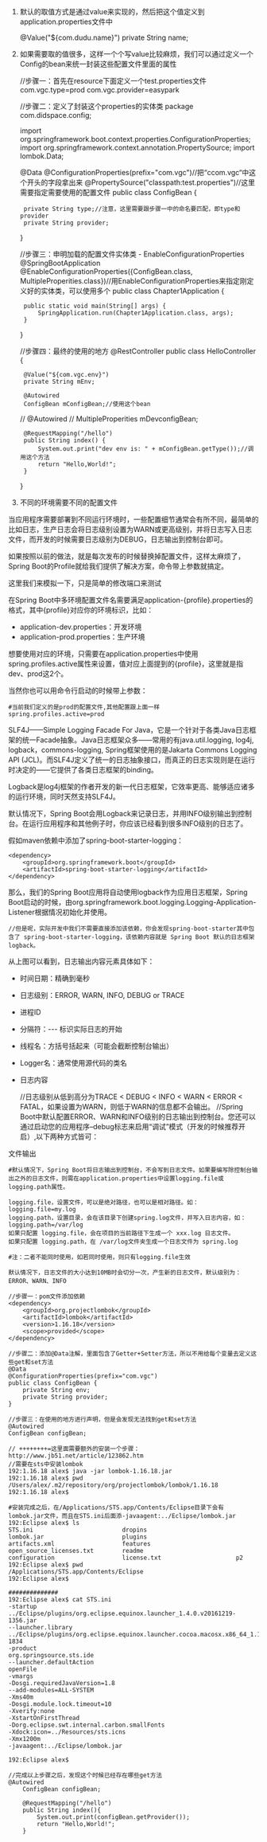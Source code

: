 [参考文章]: http://tengj.top/2017/02/28/springboot2/

1. 默认的取值方式是通过value来实现的，然后把这个值定义到application.properties文件中

    @Value("${com.dudu.name}")
    private  String name;

1. 如果需要取的值很多，这样一个个写value比较麻烦，我们可以通过定义一个Config的bean来统一封装这些配置文件里面的属性

    //步骤一：首先在resource下面定义一个test.properties文件
    com.vgc.type=prod
    com.vgc.provider=easypark

    //步骤二：定义了封装这个properties的实体类
    package com.didspace.config;
    
    import org.springframework.boot.context.properties.ConfigurationProperties;
    import org.springframework.context.annotation.PropertySource;
    import lombok.Data;
    
    @Data
    @ConfigurationProperties(prefix="com.vgc")//把“ccom.vgc“中这个开头的字段拿出来
    @PropertySource("classpath:test.properties")//这里需要指定需要使用的配置文件
    public class ConfigBean {
    
    	private String type;//注意，这里需要跟步骤一中的命名要匹配，即type和provider
    	private String provider;
    }

    //步骤三：申明加载的配置文件实体类 - EnableConfigurationProperties
    @SpringBootApplication
    @EnableConfigurationProperties({ConfigBean.class, MultipleProperities.class})//用EnableConfigurationProperties来指定刚定义好的实体类，可以使用多个
    public class Chapter1Application {
    
    	public static void main(String[] args) {
    	    SpringApplication.run(Chapter1Application.class, args);
    	}
    
    }

    //步骤四：最终的使用的地方
    @RestController
    public class HelloController {
    	
    	@Value("${com.vgc.env}")
    	private String mEnv;
    	
    	@Autowired
    	ConfigBean mConfigBean;//使用这个bean
    	
    //	@Autowired
    //	MultipleProperities mDevconfigBean;
    
        @RequestMapping("/hello")
        public String index() {
        	System.out.print("dev env is: " + mConfigBean.getType());//调用这个方法
            return "Hello,World!";
        }
    
    }

1. 不同的环境需要不同的配置文件

当应用程序需要部署到不同运行环境时，一些配置细节通常会有所不同，最简单的比如日志，生产日志会将日志级别设置为WARN或更高级别，并将日志写入日志文件，而开发的时候需要日志级别为DEBUG，日志输出到控制台即可。

如果按照以前的做法，就是每次发布的时候替换掉配置文件，这样太麻烦了，Spring Boot的Profile就给我们提供了解决方案，命令带上参数就搞定。

这里我们来模拟一下，只是简单的修改端口来测试

在Spring Boot中多环境配置文件名需要满足application-{profile}.properties的格式，其中{profile}对应你的环境标识，比如：

- application-dev.properties：开发环境
- application-prod.properties：生产环境

想要使用对应的环境，只需要在application.properties中使用spring.profiles.active属性来设置，值对应上面提到的{profile}，这里就是指dev、prod这2个。

当然你也可以用命令行启动的时候带上参数：

    #当前我们定义的是prod的配置文件,其他配置跟上面一样
    spring.profiles.active=prod


[参考文章]: http://tengj.top/2017/04/05/springboot7/

SLF4J——Simple Logging Facade For Java，它是一个针对于各类Java日志框架的统一Facade抽象。Java日志框架众多——常用的有java.util.logging, log4j, logback，commons-logging, Spring框架使用的是Jakarta Commons Logging API (JCL)。而SLF4J定义了统一的日志抽象接口，而真正的日志实现则是在运行时决定的——它提供了各类日志框架的binding。

Logback是log4j框架的作者开发的新一代日志框架，它效率更高、能够适应诸多的运行环境，同时天然支持SLF4J。

默认情况下，Spring Boot会用Logback来记录日志，并用INFO级别输出到控制台。在运行应用程序和其他例子时，你应该已经看到很多INFO级别的日志了。

假如maven依赖中添加了spring-boot-starter-logging：

    <dependency>
        <groupId>org.springframework.boot</groupId>
        <artifactId>spring-boot-starter-logging</artifactId>
    </dependency>
    

那么，我们的Spring Boot应用将自动使用logback作为应用日志框架，Spring Boot启动的时候，由org.springframework.boot.logging.Logging-Application-Listener根据情况初始化并使用。

    //但是呢，实际开发中我们不需要直接添加该依赖，你会发现spring-boot-starter其中包含了 spring-boot-starter-logging，该依赖内容就是 Spring Boot 默认的日志框架 logback。

从上图可以看到，日志输出内容元素具体如下：

- 时间日期：精确到毫秒
- 日志级别：ERROR, WARN, INFO, DEBUG or TRACE
- 进程ID
- 分隔符：--- 标识实际日志的开始
- 线程名：方括号括起来（可能会截断控制台输出）
- Logger名：通常使用源代码的类名
- 日志内容

    //日志级别从低到高分为TRACE < DEBUG < INFO < WARN < ERROR < FATAL，如果设置为WARN，则低于WARN的信息都不会输出。
    //Spring Boot中默认配置ERROR、WARN和INFO级别的日志输出到控制台。您还可以通过启动您的应用程序–debug标志来启用“调试”模式（开发的时候推荐开启）,以下两种方式皆可：

文件输出

    #默认情况下，Spring Boot将日志输出到控制台，不会写到日志文件。如果要编写除控制台输出之外的日志文件，则需在application.properties中设置logging.file或logging.path属性。
    
    logging.file，设置文件，可以是绝对路径，也可以是相对路径。如：logging.file=my.log
    logging.path，设置目录，会在该目录下创建spring.log文件，并写入日志内容，如：logging.path=/var/log
    如果只配置 logging.file，会在项目的当前路径下生成一个 xxx.log 日志文件。
    如果只配置 logging.path，在 /var/log文件夹生成一个日志文件为 spring.log
    
    #注：二者不能同时使用，如若同时使用，则只有logging.file生效
    
    默认情况下，日志文件的大小达到10MB时会切分一次，产生新的日志文件，默认级别为：ERROR、WARN、INFO


[参考文档]: http://www.jb51.net/article/123862.htm

    //步骤一：pom文件添加依赖		
    <dependency>
      	<groupId>org.projectlombok</groupId>
      	<artifactId>lombok</artifactId>
      	<version>1.16.18</version>
      	<scope>provided</scope>
    </dependency>

    //步骤二：添加@Data注解，里面包含了Getter+Setter方法，所以不用给每个变量去定义这些get和set方法
    @Data
    @ConfigurationProperties(prefix="com.vgc")
    public class ConfigBean {
    	private String env;
    	private String provider;
    }

    //步骤三：在使用的地方进行声明，但是会发现无法找到get和set方法
    @Autowired
    ConfigBean configBean;
    
    // ++++++++=这里面需要额外的安装一个步骤：http://www.jb51.net/article/123862.htm
    //需要在sts中安装lombok
    192:1.16.18 alex$ java -jar lombok-1.16.18.jar
    192:1.16.18 alex$ pwd
    /Users/alex/.m2/repository/org/projectlombok/lombok/1.16.18
    192:1.16.18 alex$  

    #安装完成之后，在/Applications/STS.app/Contents/Eclipse目录下会有lombok.jar文件，而且在STS.ini后面添-javaagent:../Eclipse/lombok.jar
    192:Eclipse alex$ ls
    STS.ini                         dropins                         lombok.jar                      plugins
    artifacts.xml                   features                        open_source_licenses.txt        readme
    configuration                   license.txt                     p2
    192:Eclipse alex$ pwd
    /Applications/STS.app/Contents/Eclipse
    192:Eclipse alex$  
    
    ##############
    192:Eclipse alex$ cat STS.ini
    -startup
    ../Eclipse/plugins/org.eclipse.equinox.launcher_1.4.0.v20161219-1356.jar
    --launcher.library
    ../Eclipse/plugins/org.eclipse.equinox.launcher.cocoa.macosx.x86_64_1.1.551.v20171108-1834
    -product
    org.springsource.sts.ide
    --launcher.defaultAction
    openFile
    -vmargs
    -Dosgi.requiredJavaVersion=1.8
    --add-modules=ALL-SYSTEM
    -Xms40m
    -Dosgi.module.lock.timeout=10
    -Xverify:none
    -XstartOnFirstThread
    -Dorg.eclipse.swt.internal.carbon.smallFonts
    -Xdock:icon=../Resources/sts.icns
    -Xmx1200m
    -javaagent:../Eclipse/lombok.jar
    
    192:Eclipse alex$         

    //完成以上步骤之后，发现这个时候已经存在哪些get方法
    @Autowired
    	ConfigBean configBean;
    
        @RequestMapping("/hello")
        public String index(){
        	System.out.print(configBean.getProvider());
            return "Hello,World!";
        }
